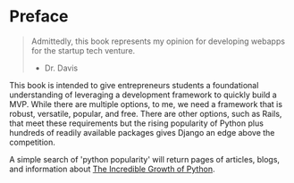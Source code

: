 # Preface

> Admittedly, this book represents my opinion for developing webapps for the startup tech venture.
>  - Dr. Davis

This book is intended to give entrepreneurs students a foundational understanding
of leveraging a development framework to quickly build a MVP.
While there are multiple options, to me, we need a framework that is
robust, versatile, popular, and free. There are other options, such as Rails, that meet these requirements but the rising popularity of Python plus hundreds of readily available packages gives Django an edge above the competition.

A simple search of 'python popularity' will return pages of articles, blogs, and information about
[The Incredible Growth of Python](https://stackoverflow.blog/2017/09/06/incredible-growth-python/).

